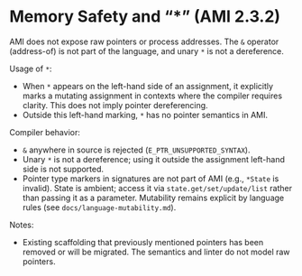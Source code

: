 # Memory Safety and “*” (AMI 2.3.2)

AMI does not expose raw pointers or process addresses. The `&` operator (address-of) is not part of the language, and unary `*` is not a dereference.

Usage of `*`:

- When `*` appears on the left-hand side of an assignment, it explicitly marks a mutating assignment in contexts where the compiler requires clarity. This does not imply pointer dereferencing.
- Outside this left-hand marking, `*` has no pointer semantics in AMI.

Compiler behavior:

- `&` anywhere in source is rejected (`E_PTR_UNSUPPORTED_SYNTAX`).
- Unary `*` is not a dereference; using it outside the assignment left-hand side is not supported.
- Pointer type markers in signatures are not part of AMI (e.g., `*State` is invalid). State is ambient; access it via `state.get/set/update/list` rather than passing it as a parameter. Mutability remains explicit by language rules (see `docs/language-mutability.md`).

Notes:

- Existing scaffolding that previously mentioned pointers has been removed or will be migrated. The semantics and linter do not model raw pointers.
